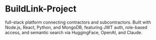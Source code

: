 # BuildLink-Project
full-stack platform connecting contractors and subcontractors. Built with Node.js, React, Python, and MongoDB, featuring JWT auth, role-based access, and semantic search via HuggingFace, OpenAI, and Claude.
